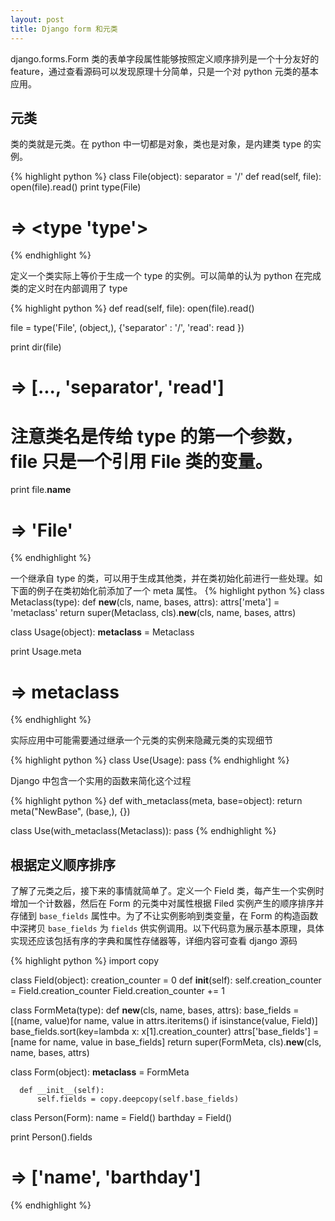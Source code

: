 ```yaml
---
layout: post
title: Django form 和元类
---
```


django.forms.Form 类的表单字段属性能够按照定义顺序排列是一个十分友好的 feature，通过查看源码可以发现原理十分简单，只是一个对 python 元类的基本应用。


元类
----
类的类就是元类。在 python 中一切都是对象，类也是对象，是内建类 type 的实例。

{% highlight python %}
  class File(object):
      separator = '/'
      def read(self, file):
          open(file).read()
  print type(File)
  # => <type 'type'>
{% endhighlight %}

定义一个类实际上等价于生成一个 type 的实例。可以简单的认为 python 在完成类的定义时在内部调用了 type

{% highlight python %}
  def read(self, file):
      open(file).read()

  file = type('File', (object,), {'separator' : '/', 'read': read })

  print dir(file)
  # => [..., 'separator', 'read']

  # 注意类名是传给 type 的第一个参数，file 只是一个引用 File 类的变量。
  print file.__name__
  # => 'File'
{% endhighlight %}

一个继承自 type 的类，可以用于生成其他类，并在类初始化前进行一些处理。如下面的例子在类初始化前添加了一个 meta 属性。
{% highlight python %}
  class Metaclass(type):
      def __new__(cls, name, bases, attrs):
          attrs['meta'] = 'metaclass'
          return super(Metaclass, cls).__new__(cls, name, bases, attrs)

  class Usage(object):
      __metaclass__ = Metaclass

  print Usage.meta
  # => metaclass 
{% endhighlight %}

实际应用中可能需要通过继承一个元类的实例来隐藏元类的实现细节

{% highlight python %}
  class Use(Usage):
    pass
{% endhighlight %}

Django 中包含一个实用的函数来简化这个过程

{% highlight python %}
  def with_metaclass(meta, base=object):
      return meta("NewBase", (base,), {})

  class Use(with_metaclass(Metaclass)):
      pass
{% endhighlight %}


根据定义顺序排序
----------------

了解了元类之后，接下来的事情就简单了。定义一个 Field 类，每产生一个实例时增加一个计数器，然后在 Form 的元类中对属性根据 Filed 实例产生的顺序排序并存储到 `base_fields` 属性中。为了不让实例影响到类变量，在 Form 的构造函数中深拷贝 `base_fields`
为 `fields` 供实例调用。以下代码意为展示基本原理，具体实现还应该包括有序的字典和属性存储器等，详细内容可查看 django 源码

{% highlight python %}
  import copy

  class Field(object):
      creation_counter = 0
      def __init__(self):
          self.creation_counter = Field.creation_counter
          Field.creation_counter += 1

  class FormMeta(type):
      def __new__(cls, name, bases, attrs):
          base_fields = [(name, value)for name, value in attrs.iteritems() if isinstance(value, Field)]
          base_fields.sort(key=lambda x: x[1].creation_counter)
          attrs['base_fields'] = [name for name, value in base_fields]
          return super(FormMeta, cls).__new__(cls, name, bases, attrs)

  class Form(object):
      __metaclass__ = FormMeta

      def __init__(self):
          self.fields = copy.deepcopy(self.base_fields)
      

  class Person(Form):
      name = Field()
      barthday = Field()

  print Person().fields
  # => ['name', 'barthday']

{% endhighlight %}
